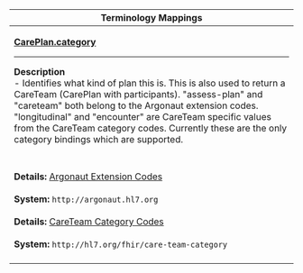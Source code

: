 |Terminology Mappings|
|---|
|<p>**[CarePlan.category](http://hl7.org/fhir/DSTU2/careplan-definitions.html#CarePlan.category)**<hr>**Description**<br>- Identifies what kind of plan this is. This is also used to return a CareTeam (CarePlan with participants). "assess-plan" and "careteam" both belong to the Argonaut extension codes. "longitudinal" and "encounter" are CareTeam specific values from the CareTeam category codes. Currently these are the only category bindings which are supported.
<br><br>**Details:** [Argonaut Extension Codes](http://www.fhir.org/guides/argonaut/r2/ValueSet-argo-codesystem.html)<br><br>**System:** `http://argonaut.hl7.org`<br><br>**Details:** [CareTeam Category Codes](http://hl7.org/fhir/stu3/valueset-care-team-category.html)<br><br>**System:** `http://hl7.org/fhir/care-team-category`<br><br>|
